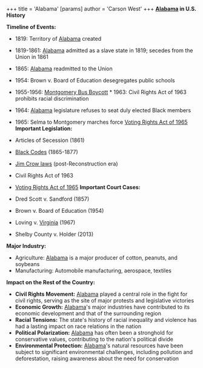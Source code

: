 +++
 title = 'Alabama'
[params]
	author = 'Carson West'
+++
**[Alabama](./../alabama/) in U.S. History**

**Timeline of Events:**

* 1819: Territory of [Alabama](./../alabama/) created
* 1819-1861: [Alabama](./../alabama/) admitted as a slave state in 1819; secedes from the Union in 1861
* 1865: [Alabama](./../alabama/) readmitted to the Union
* 1954: Brown v. Board of Education desegregates public schools
* 1955-1956: [Montgomery Bus Boycott](./../montgomery-bus-boycott/) * 1963: Civil Rights Act of 1963 prohibits racial discrimination
* 1964: [Alabama](./../alabama/) legislature refuses to seat duly elected Black members
* 1965: Selma to Montgomery marches force [Voting Rights Act of 1965](./../voting-rights-act-of-1965/) 
**Important Legislation:**

* Articles of Secession (1861)
* [Black Codes](./../black-codes/) (1865-1877)
* [Jim Crow laws](./../jim-crow-laws/) (post-Reconstruction era)
* Civil Rights Act of 1963
* [Voting Rights Act of 1965](./../voting-rights-act-of-1965/) 
**Important Court Cases:**

* Dred Scott v. Sandford (1857)
* Brown v. Board of Education (1954)
* Loving v. [Virginia](./../virginia/) (1967)
* Shelby County v. Holder (2013)

**Major Industry:**

* Agriculture: [Alabama](./../alabama/) is a major producer of cotton, peanuts, and soybeans
* Manufacturing: Automobile manufacturing, aerospace, textiles

**Impact on the Rest of the Country:**

* **Civil Rights Movement:** [Alabama](./../alabama/) played a central role in the fight for civil rights, serving as the site of major protests and legislative victories
* **Economic Growth:** [Alabama](./../alabama/)'s major industries have contributed to its economic development and that of the surrounding region
* **Racial Tensions:** The state's history of racial inequality and violence has had a lasting impact on race relations in the nation
* **Political Polarization:** [Alabama](./../alabama/) has often been a stronghold for conservative values, contributing to the nation's political divide
* **Environmental Protection:** [Alabama](./../alabama/)'s natural resources have been subject to significant environmental challenges, including pollution and deforestation, raising awareness about the need for conservation